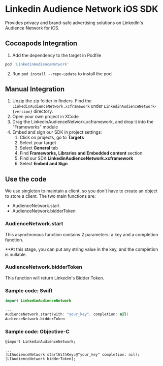 [//]: # ([![Version]&#40;https://img.shields.io/cocoapods/v/TestGithubCI?color=green&label=Podspec&#41;]&#40;https://github.com/CocoaPods/Specs/commit/9bccf4064cd4c62fdbcd4151889f464311c3c19a&#41;)

[//]: # (![Platform]&#40;https://img.shields.io/cocoapods/p/TestGithubCI&#41;)

[//]: # ([![License]&#40;https://img.shields.io/github/license/heguanyu/TestGithubCI&#41;]&#40;https://github.com/heguanyu/TestGithubCI/blob/main/LICENSE&#41;)

[//]: # ([![Validation]&#40;https://github.com/heguanyu/TestGithubCI/actions/workflows/validation.yml/badge.svg?branch=main&#41;]&#40;https://sonarcloud.io/summary/overall?id=heguanyu_TestGithubCI&#41;)

[//]: # ([![Release]&#40;https://github.com/linkedin/audience-network-ios/actions/workflows/release.yml/badge.svg?branch=main&#41;]&#40;https://github.com/linkedin/audience-network-ios/actions/workflows/release.yml&#41;)

# Linkedin Audience Network iOS SDK
Provides privacy and brand-safe advertising solutions on LinkedIn's Audience Network for iOS.

## Cocoapods Integration
1. Add the dependency to the target in Podfile
```Ruby
pod 'LinkedinAudienceNetwork'
```
2. Run `pod install --repo-update` to install the pod

## Manual Integration
1. Unzip the zip folder in finders. Find the `LinkedinAudienceNetwork.xcframework` under `LinkedinAudienceNetwork-{version}` directory.
2. Open your own project in XCode
3. Drag the LinkedinAudienceNetwork.xcframework, and drop it into the "Frameworks" module
4. Embed and sign our SDK in project settings:
    1. Click on projects, go to **Targets**
    2. Select your target
    3. Select **General** tab
    4. Find **Frameworks, Libraries and Embedded content** section
    5. Find our SDK **LinkedinAudienceNetwork.xcframework**
    6. Select **Embed and Sign**

## Use the code
We use singleton to maintain a client, so you don't have to create an object to store a client.
The two main functions are:

* AudienceNetwork.start
* AudienceNetwork.bidderToken

### AudienceNetwork.start
This asynchronous function contains 2 parameters: a key and a completion function.

**At this stage, you can put any string value in the key, and the completion is nullable.
### AudienceNetwork.bidderToken
This function will return Linkedin's Bidder Token.

### Sample code: Swift
```swift
import LinkedinAudienceNetwork

...
AudienceNetwork.start(with: "your_key", completion: nil)
AudienceNetwork.bidderToken
```
### Sample code: Objective-C
```objc
@import LinkedinAudienceNetwork;

...
[LIAudienceNetwork startWithKey:@"your_key" completion: nil];
[LIAudienceNetwork bidderToken];
```

